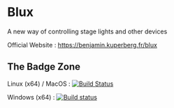 # Blux
A new way of controlling stage lights and other devices

Official Website : https://benjamin.kuperberg.fr/blux

## The Badge Zone
Linux (x64) / MacOS :  [![Build Status](https://travis-ci.com/benkuper/Blux.svg?branch=master)](https://travis-ci.com/benkuper/Blux)

Windows (x64) : [![Build status](https://ci.appveyor.com/api/projects/status/7lskg35ttnsv99cq?svg=true)](https://ci.appveyor.com/project/benkuper/Blux)
